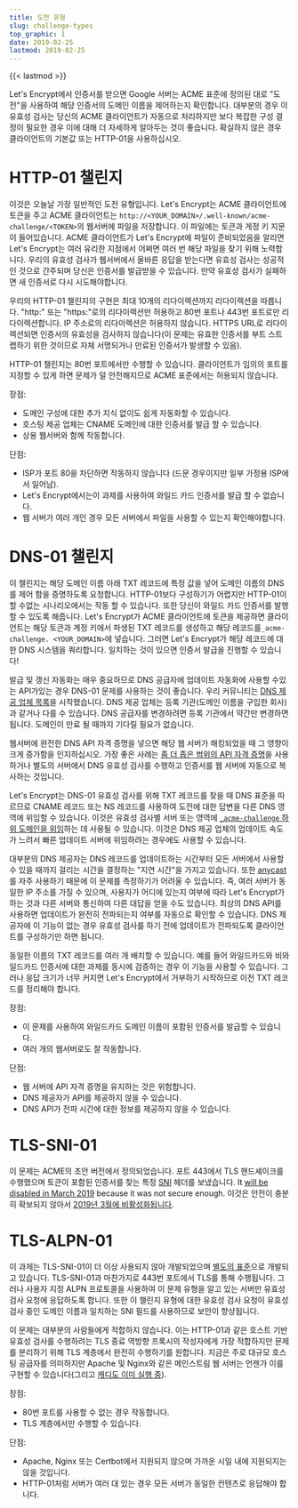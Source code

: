 ```yaml
---
title: 도전 유형
slug: challenge-types
top_graphic: 1
date: 2019-02-25
lastmod: 2019-02-25
---
```


{{< lastmod >}}

Let's Encrypt에서 인증서를 받으면 Google 서버는 ACME 표준에 정의된 대로 "도전"을 사용하여 해당 인증서의 도메인 이름을 제어하는지 확인합니다. 대부분의 경우 이 유효성 검사는 당신의 ACME 클라이언트가 자동으로 처리하지만 보다 복잡한 구성 결정이 필요한 경우 이에 대해 더 자세하게 알아두는 것이 좋습니다. 확실하지 않은 경우 클라이언트의 기본값 또는 HTTP-01을 사용하십시오.

# HTTP-01 챌린지

이것은 오늘날 가장 일반적인 도전 유형입니다. Let's Encrypt는 ACME 클라이언트에 토큰을 주고 ACME 클라이언트는 `http://<YOUR_DOMAIN>/.well-known/acme-challenge/<TOKEN>`의 웹서버에 파일을 저장합니다. 이 파일에는 토큰과 게정 키 지문이 들어있습니다. ACME 클라이언트가 Let's Encrypt에 파일이 준비되었음을 알리면 Let's Encrypt는 여러 유리한 지점에서 어쩌면 여러 번 해당 파일을 찾기 위해 노력합니다. 우리의 유효성 검사가 웹서버에서 올바른 응답을 받는다면 유효성 검사는 성공적인 것으로 간주되며 당신은 인증서를 발급받을 수 있습니다. 만약 유효성 검사가 실패하면 새 인증서로 다시 시도해야합니다.

우리의 HTTP-01 챌린지의 구현은 최대 10개의 리다이렉션까지 리다이렉션을 따릅니다. "http:" 또는 "https:"로의 리다이렉션만 허용하고 80번 포트나 443번 포트로만 리다이렉션합니다. IP 주소로의 리다이렉션은 허용하지 않습니다. HTTPS URL로 리다이렉션되면 인증서의 유효성을 검사하지 않습니다(이 문제는 유효한 인증서를 부트 스트랩하기 위한 것이므로 자체 서명되거나 만료된 인증서가 발생할 수 있음).

HTTP-01 챌린지는 80번 포트에서만 수행할 수 있습니다. 클라이언트가 임의의 포트를 지정할 수 있게 하면 문제가 덜 안전해지므로 ACME 표준에서는 허용되지 않습니다.

장점:

 - 도메인 구성에 대한 추가 지식 없이도 쉽게 자동화할 수 있습니다.
 - 호스팅 제공 업체는 CNAME 도메인에 대한 인증서를 발급 할 수 있습니다.
 - 상용 웹서버와 함께 작동합니다.

단점:

 - ISP가 포트 80을 차단하면 작동하지 않습니다 (드문 경우이지만 일부 가정용 ISP에서 일어남).
 - Let's Encrypt에서는이 과제를 사용하여 와일드 카드 인증서를 발급 할 수 없습니다.
 - 웹 서버가 여러 개인 경우 모든 서버에서 파일을 사용할 수 있는지 확인해야합니다.

# DNS-01 챌린지

이 챌린지는 해당 도메인 이름 아래 TXT 레코드에 특정 값을 넣어 도메인 이름의 DNS를 제어 함을 증명하도록 요청합니다. HTTP-01보다 구성하기가 어렵지만 HTTP-01이 할 수없는 시나리오에서는 작동 할 수 있습니다. 또한 당신이 와일드 카드 인증서를 발행할 수 있도록 해줍니다.
Let's Encrypt가 ACME 클라이언트에 토큰을 제공하면 클라이언트는 해당 토큰과 계정 키에서 파생된 TXT 레코드를 생성하고 해당 레코드를`_acme-challenge. <YOUR_DOMAIN>`에 넣습니다. 그러면 Let's Encrypt가 해당 레코드에 대한 DNS 시스템을 쿼리합니다. 일치하는 것이 있으면 인증서 발급을 진행할 수 있습니다!

발급 및 갱신 자동화는 매우 중요하므로 DNS 공급자에 업데이트 자동화에 사용할 수있는 API가있는 경우 DNS-01 문제를 사용하는 것이 좋습니다. 우리 커뮤니티는 [DNS 제공 업체 목록][dns-api-providers]을 시작했습니다. DNS 제공 업체는 등록 기관(도메인 이름을 구입한 회사)과 같거나 다를 수 있습니다. DNS 공급자를 변경하려면 등록 기관에서 약간만 변경하면됩니다. 도메인이 만료 될 때까지 기다릴 필요가 없습니다.

웹서버에 완전한 DNS API 자격 증명을 넣으면 해당 웹 서버가 해킹되었을 때 그 영향이 크게 증가함을 인지하십시오. 가장 좋은 사례는 [좀 더 좁은 범위의 API 자격 증명][securing-dns-credentials]을 사용하거나 별도의 서버에서 DNS 유효성 검사를 수행하고 인증서를 웹 서버에 자동으로 복사하는 것입니다.

Let's Encrypt는 DNS-01 유효성 검사를 위해 TXT 레코드를 찾을 때 DNS 표준을 따르므로 CNAME 레코드 또는 NS 레코드를 사용하여 도전에 대한 답변을 다른 DNS 영역에 위임할 수 있습니다. 이것은 유효성 검사별 서버 또는 영역에 [`_acme-challenge` 하위 도메인을 위임][securing-dns-credentials]하는 데 사용될 수 있습니다. 이것은 DNS 제공 업체의 업데이트 속도가 느려서 빠른 업데이트 서버에 위임하려는 경우에도 사용할 수 있습니다.

대부분의 DNS 제공자는 DNS 레코드를 업데이트하는 시간부터 모든 서버에서 사용할 수 있을 때까지 걸리는 시간을 결정하는 "지연 시간"을 가지고 있습니다. 또한 [anycast]를 자주 사용하기 때문에 이 문제를 측정하기가 어려울 수 있습니다. 즉, 여러 서버가 동일한 IP 주소를 가질 수 있으며, 사용자가 어디에 있는지 여부에 따라 Let's Encrypt가 하는 것과 다른 서버와 통신하여 다른 대답을 얻을 수도 있습니다. 최상의 DNS API를 사용하면 업데이트가 완전히 전파되는지 여부를 자동으로 확인할 수 있습니다. DNS 제공자에 이 기능이 없는 경우 유효성 검사를 하기 전에 업데이트가 전파되도록 클라이언트를 구성하기만 하면 됩니다.

동일한 이름의 TXT 레코드를 여러 개 배치할 수 있습니다. 예를 들어 와일드카드와 비와일드카드 인증서에 대한 과제를 동시에 검증하는 경우 이 기능을 사용할 수 있습니다. 그러나 응답 크기가 너무 커지면 Let's Encrypt에서 거부하기 시작하므로 이전 TXT 레코드를 정리해야 합니다.

장점:

 - 이 문제를 사용하여 와일드카드 도메인 이름이 포함된 인증서를 발급할 수 있습니다.
 - 여러 개의 웹서버로도 잘 작동합니다.

단점:

 - 웹 서버에 API 자격 증명을 유지하는 것은 위험합니다.
 - DNS 제공자가 API를 제공하지 않을 수 있습니다.
 - DNS API가 전파 시간에 대한 정보를 제공하지 않을 수 있습니다.

# TLS-SNI-01

이 문제는 ACME의 초안 버전에서 정의되었습니다. 포트 443에서 TLS 핸드셰이크를 수행했으며 토큰이 포함된 인증서를 찾는 특정 [SNI] 헤더를 보냈습니다. It [will be disabled in March
2019][tls-sni-disablement]
because it was not secure enough. 이것은 안전이 충분히 확보되지 않아서 [2019년 3월에 비활성화됩니다][tls-sni-disablement].

# TLS-ALPN-01

이 과제는 TLS-SNI-01이 더 이상 사용되지 않아 개발되었으며 [별도의 표준][tls-alpn]으로 개발되고 있습니다. TLS-SNI-01과 마찬가지로 443번 포트에서 TLS를 통해 수행됩니다. 그러나 사용자 지정 ALPN 프로토콜을 사용하여 이 문제 유형을 알고 있는 서버만 유효성 검사 요청에 응답하도록 합니다. 또한 이 챌린지 유형에 대한 유효성 검사 요청이 유효성 검사 중인 도메인 이름과 일치하는 SNI 필드를 사용하므로 보안이 향상됩니다.

이 문제는 대부분의 사람들에게 적합하지 않습니다. 이는 HTTP-01과 같은 호스트 기반 유효성 검사를 수행하려는 TLS 종료 역방향 프록시의 작성자에게 가장 적합하지만 문제를 분리하기 위해 TLS 계층에서 완전히 수행하기를 원합니다. 지금은 주로 대규모 호스팅 공급자를 의미하지만 Apache 및 Nginx와 같은 메인스트림 웹 서버는 언젠가 이를 구현할 수 있습니다(그리고 [캐디도 이미 실행 중][caddy-tls-alpn]).

장점:

 - 80번 포트를 사용할 수 없는 경우 작동합니다.
 - TLS 계층에서만 수행할 수 있습니다.

단점:

 - Apache, Nginx 또는 Certbot에서 지원되지 않으며 가까운 시일 내에 지원되지는 않을 것입니다.
 - HTTP-01처럼 서버가 여러 대 있는 경우 모든 서버가 동일한 컨텐츠로 응답해야 합니다.

[dns-api-providers]: https://community.letsencrypt.org/t/dns-providers-who-easily-integrate-with-lets-encrypt-dns-validation/86438
[securing-dns-credentials]: https://www.eff.org/deeplinks/2018/02/technical-deep-dive-securing-automation-acme-dns-challenge-validation
[anycast]: https://en.wikipedia.org/wiki/Anycast
[SNI]: https://en.wikipedia.org/wiki/Server_Name_Indication
[tls-sni-disablement]: https://community.letsencrypt.org/t/march-13-2019-end-of-life-for-all-tls-sni-01-validation-support/74209
[tls-alpn]: https://tools.ietf.org/html/draft-ietf-acme-tls-alpn-01
[caddy-tls-alpn]: https://caddy.community/t/caddy-supports-the-acme-tls-alpn-challenge/4860

